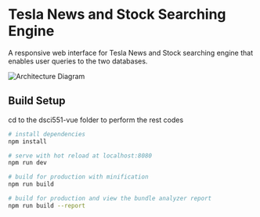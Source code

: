 # Tesla News and Stock Searching Engine

A responsive web interface for Tesla News and Stock searching engine that enables user queries to the two databases.

![Architecture Diagram](https://github.com/linlejiang/Tesla-News-and-Stock-Searching-Engine/Architecture_Diagram.png)

## Build Setup

cd to the dsci551-vue folder to perform the rest codes

``` bash
# install dependencies
npm install

# serve with hot reload at localhost:8080
npm run dev

# build for production with minification
npm run build

# build for production and view the bundle analyzer report
npm run build --report
```
